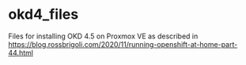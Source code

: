 # okd4_files

Files for installing OKD 4.5 on Proxmox VE as described in https://blog.rossbrigoli.com/2020/11/running-openshift-at-home-part-44.html
